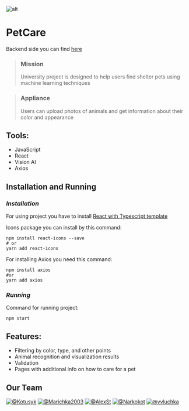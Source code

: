 ![alt](https://libg.s3.us-east-2.amazonaws.com/download/Best-Friend.jpg "shih-tzu")


# PetCare
Backend side you can find [here](https://github.com/Kotusyk/ml-university-project)
>### **Mission**
> University project is designed to help users find shelter pets using machine learning techniques

>### **Appliance**
> Users can upload photos of animals and get information about their color and appearance

## Tools:
* JavaScript
* React
* Vision AI
* Axios

## Installation and Running

### *Installation*

For using project you have to install [React with Typescript template](https://create-react-app.dev/docs/adding-typescript/)

Icons package  you can install by this command:
```
npm install react-icons --save
# or
yarn add react-icons
```
For installing Axios you need this command:
```
npm install axios
#or
yarn add axios
```

### *Running*

Command for running project:
```
npm start
```
## Features:
* Filtering by color, type, and other points
* Animal recognition and visualization results
* Validation
* Pages with additional info on how to care for a pet
  
## Our Team
[![@Kotusyk](https://avatars.githubusercontent.com/u/72945528?s=100&v=4)](https://github.com/Kotusyk)
[![@Marichka2003](https://avatars.githubusercontent.com/u/91660359?s=100&v=4)](https://github.com/Marichka2003)
[![@AlexSt](https://avatars.githubusercontent.com/u/91662274?s=100&v=4)](https://github.com/AlexStepanyk5)
[![@Narkokot](https://avatars.githubusercontent.com/u/71886509?s=100&v=4)](https://github.com/Narkokot)
[![@vvluchka](https://avatars.githubusercontent.com/u/85413844?s=100&v=4)](https://github.com/vvluchka)


